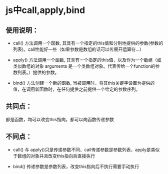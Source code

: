 # js中call,apply,bind

## 使用说明：

- call() 方法调用一个函数, 其具有一个指定的this值和分别地提供的参数(参数的列表)。call性能好一些（如果参数是数组的话可以传展开运算符...）

- apply() 方法调用一个函数, 其具有一个指定的this值，以及作为一个数组（或类似数组的对象  arguments 是一个类数组对象。代表传给一个function的参数列表。）提供的参数。

- bind() 方法创建一个新的函数, 当被调用时，将其this关键字设置为提供的值，在调用新函数时，在任何提供之前提供一个给定的参数序列。

## 共同点：

都是函数，均可以改变this指向，都可以向函数传递参数

## 不同点：

- call() 与 apply()只是传递参数不同，call传递参数是参数列表，apply是类似于数组的对象并且改变this指向后直接执行

- bind() 传递参数是参数列表，改变this指向后不执行需要手动执行
